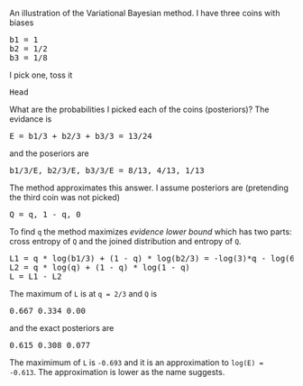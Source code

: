An illustration of the Variational Bayesian method. I have three coins with biases

<pre>
b1 = 1
b2 = 1/2
b3 = 1/8
</pre>
I pick one, toss it
<pre>
Head
</pre>

What are the probabilities I picked each of the coins (posteriors)? The evidance is

<pre>
E = b1/3 + b2/3 + b3/3 = 13/24
</pre>
and the poseriors are
<pre>
b1/3/E, b2/3/E, b3/3/E = 8/13, 4/13, 1/13
</pre>

The method approximates this answer. I assume posteriors are (pretending the third coin was not picked)

<pre>
Q = q, 1 - q, 0
</pre>

To find `q` the method maximizes _evidence lower bound_ which has two parts: cross entropy of `Q` and the joined distribution and entropy of `Q`.

<pre>
L1 = q * log(b1/3) + (1 - q) * log(b2/3) = -log(3)*q - log(6)*(1 - q)
L2 = q * log(q) + (1 - q) * log(1 - q)
L = L1 - L2
</pre>
The maximum of `L` is at `q = 2/3` and `Q` is
<pre>
0.667 0.334 0.00
</pre>
and the exact posteriors are
<pre>
0.615 0.308 0.077
</pre>
The maximimum of `L` is `-0.693` and it is an approximation to `log(E) = -0.613`. The approximation is lower as the name suggests.
